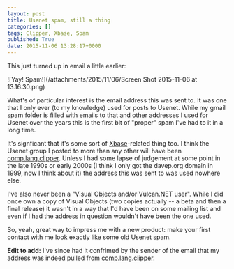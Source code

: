 ```yaml
---
layout: post
title: Usenet spam, still a thing
categories: []
tags: Clipper, Xbase, Spam
published: True
date: 2015-11-06 13:28:17+0000
---
```


This just turned up in email a little earlier:

![Yay! Spam!](/attachments/2015/11/06/Screen Shot 2015-11-06 at 13.16.30.png)

What's of particular interest is the email address this was sent to. It was
one that I only ever (to my knowledge) used for posts to Usenet. While my
gmail spam folder is filled with emails to that and other addresses I used
for Usenet over the years this is the first bit of "proper" spam I've had
to it in a long time.

It's signficant that it's some sort of [Xbase](https://en.wikipedia.org/wiki/XBase)-related
thing too. I think the Usenet group I posted to more than any other will have
been [comp.lang.clipper](news:comp.lang.clipper). Unless I had some lapse of
judgement at some point in the late 1990s or early 2000s (I think I only got
the davep.org domain in 1999, now I think about it) the address this was sent
to was used nowhere else.

I've also never been a "Visual Objects and/or Vulcan.NET user". While I did
once own a copy of Visual Objects (two copies actually -- a beta and then a
final release) it wasn't in a way that I'd have been on some mailing list and
even if I had the address in question wouldn't have been the one used.

So, yeah, great way to impress me with a new product: make your first contact
with me look exactly like some old Usenet spam.

**Edit to add:** I've since had it confrimed by the sender of the email that
my address was indeed pulled from [comp.lang.clipper](news:comp.lang.clipper).
